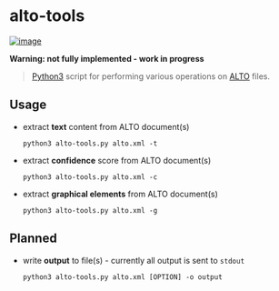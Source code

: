 # alto-tools

[![image](https://travis-ci.org/cneud/alto-tools.svg?branch=master)](https://travis-ci.org/cneud/alto-tools)

**Warning: not fully implemented - work in progress**

> [Python3](https://www.python.org/) script for performing various operations on [ALTO](http://www.loc.gov/standards/alto/) files.

## Usage

* extract **text** content from ALTO document(s)  

  `python3 alto-tools.py alto.xml -t`

* extract **confidence** score from ALTO document(s)  

  `python3 alto-tools.py alto.xml -c`

* extract **graphical elements** from ALTO document(s)  

  `python3 alto-tools.py alto.xml -g`

## Planned

* write **output** to file(s) - currently all output is sent to `stdout`   

  `python3 alto-tools.py alto.xml [OPTION] -o output`
